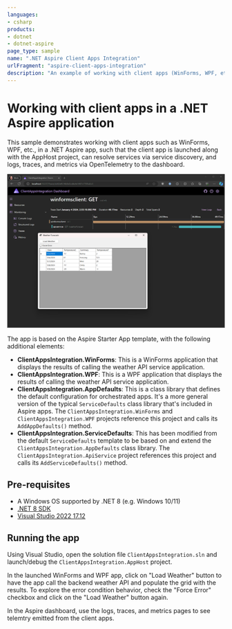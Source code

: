 ```yaml
---
languages:
- csharp
products:
- dotnet
- dotnet-aspire
page_type: sample
name: ".NET Aspire Client Apps Integration"
urlFragment: "aspire-client-apps-integration"
description: "An example of working with client apps (WinForms, WPF, etc.) in a .NET Aspire app."
---
```


# Working with client apps in a .NET Aspire application

This sample demonstrates working with client apps such as WinForms, WPF, etc., in a .NET Aspire app, such that the client app is launched along with the AppHost project, can resolve services via service discovery, and logs, traces, and metrics via OpenTelemetry to the dashboard.

![Screenshot of the WinForms app running and the Aspire dashboard behind it showing traces emitted from the client app.](./images/client-apps-dashboard-winforms.png)

The app is based on the Aspire Starter App template, with the following additional elements:

- **ClientAppsIntegration.WinForms**: This is a WinForms application that displays the results of calling the weather API service application.
- **ClientAppsIntegration.WPF**: This is a WPF application that displays the results of calling the weather API service application.
- **ClientAppsIntegration.AppDefaults**: This is a class library that defines the default configuration for orchestrated apps. It's a more general version of the typical `ServiceDefaults` class library that's included in Aspire apps. The `ClientAppsIntegration.WinForms` and `ClientAppsIntegration.WPF` projects reference this project and calls its `AddAppDefaults()` method.
- **ClientAppsIntegration.ServiceDefaults**: This has been modified from the default `ServiceDefaults` template to be based on and extend the `ClientAppsIntegration.AppDefaults` class library. The `ClientAppsIntegration.ApiService` project references this project and calls its `AddServiceDefaults()` method.

## Pre-requisites

- A Windows OS supported by .NET 8 (e.g. Windows 10/11)
- [.NET 8 SDK](https://dotnet.microsoft.com/download/dotnet/8.0)
- [Visual Studio 2022 17.12](https://visualstudio.microsoft.com/vs/)

## Running the app

Using Visual Studio, open the solution file `ClientAppsIntegration.sln` and launch/debug the `ClientAppsIntegration.AppHost` project.

In the launched WinForms and WPF app, click on "Load Weather" button to have the app call the backend weather API and populate the grid with the results. To explore the error condition behavior, check the "Force Error" checkbox and click on the "Load Weather" button again.

In the Aspire dashboard, use the logs, traces, and metrics pages to see telemtry emitted from the client apps.